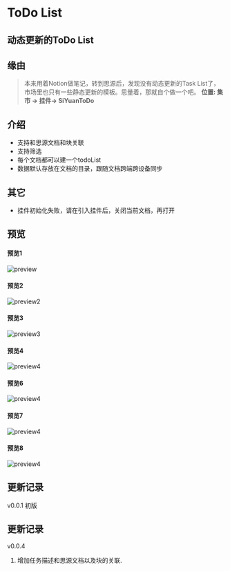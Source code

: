 # ToDo List
## 动态更新的ToDo List

## 缘由

> 本来用着Notion做笔记，转到思源后，发现没有动态更新的Task List了，市场里也只有一些静态更新的模板。思量着，那就自个做一个吧。 **位置: 集市 -> 挂件-> SiYuanToDo**

## 介绍
* 支持和思源文档和块关联
* 支持筛选
* 每个文档都可以建一个todoList
* 数据默认存放在文档的目录，跟随文档跨端跨设备同步

## 其它
* 挂件初始化失败，请在引入挂件后，关闭当前文档，再打开


## 预览
#### 预览1
![preview](https://github.com/KarlKaijie/SiYuanToDo/blob/main/preview/preview.png)
#### 预览2
![preview2](https://github.com/KarlKaijie/SiYuanToDo/blob/main/preview/3.png)
#### 预览3
![preview3](https://github.com/KarlKaijie/SiYuanToDo/blob/main/preview/4.png)
#### 预览4
![preview4](https://github.com/KarlKaijie/SiYuanToDo/blob/main/preview/5.png)
#### 预览6
![preview4](https://github.com/KarlKaijie/SiYuanToDo/blob/main/preview/6.png)

#### 预览7
![preview4](https://github.com/KarlKaijie/SiYuanToDo/blob/main/preview/7.png)

#### 预览8
![preview4](https://github.com/KarlKaijie/SiYuanToDo/blob/main/preview/8.png)

## 更新记录
v0.0.1 初版

## 更新记录
v0.0.4 
1. 增加任务描述和思源文档以及块的关联.
